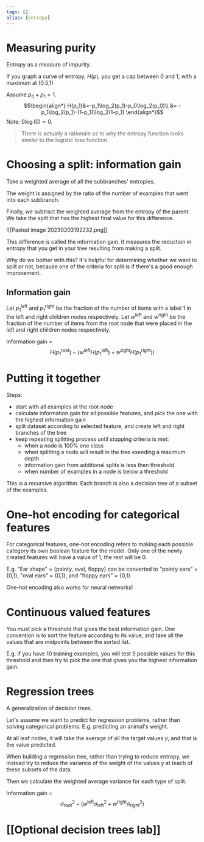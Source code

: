 ```yaml
---
tags: []
alias: [entropy]
---
```

# Measuring purity
Entropy as a measure of impurity.

If you graph a curve of entropy, $H(p)$, you get a cap between 0 and 1, with a maximum at (0.5,1)


Assume $p_0+p_1=1$.
$$\begin{align*}
H(p_1)&=-p_1\log_2(p_1)-p_0\log_2(p_0)\\
&= -p_1\log_2(p_1)-(1-p_1)\log_2(1-p_1)
\end{align*}$$
Note: $0\log(0)=0$. 

> There is actually a rationale as to why the entropy function looks similar to the logistic loss function. 

# Choosing a split: information gain
Take a weighted average of all the subbranches' entropies. 

The weight is assigned by the ratio of the number of examples that went into each subbranch. 

Finally, we subtract the weighted average from the entropy of the parent. We take the split that has the highest final value for this difference.

![[Pasted image 20230203192232.png]]

This difference is called the information gain. It measures the reduction in entropy that you get in your tree resulting from making a split. 

Why do we bother with this? It's helpful for determining whether we want to split or not, because one of the criteria for split is if there's a good enough improvement. 

## Information gain
Let $p_1^\text{left}$ and $p_1^\text{right}$ be the fraction of the number of items with a label $1$ in the left and right children nodes respectively.
Let $w^\text{left}$ and $w^\text{right}$ be the fraction of the number of items from the root node that were placed in the left and right children nodes respectively.

Information gain =
$$H(p_1^\text{root})-(w^\text{left}H(p_1^\text{left})+w^\text{right}H(p_1^\text{right}))$$
# Putting it together
Steps:
- start with all examples at the root node
- calculate information gain for all possible features, and pick the one with the highest information gain
- split dataset according to selected feature, and create left and right branches of the tree
- keep repeating splitting process until stopping criteria is met:
	- when a node is 100% one class
	- when splitting a node will result in the tree exeeding a maximum depth
	- information gain from additional splits is less then threshold
	- when number of examples in a node is below a threshold

This is a recursive algorithm. Each branch is also a decision tree of a subset of the examples. 

# One-hot encoding for categorical features
For categorical features, one-hot encoding refers to making each possible category its own boolean feature for the model. Only one of the newly created features will have a value of 1, the rest will be 0.

E.g. 
"Ear shape" = {pointy, oval, floppy} can be converted to
"pointy ears" = {0,1}, "oval ears" = {0,1}, and "floppy ears" = {0,1}

One-hot encoding also works for neural networks!

# Continuous valued features
You must pick a threshold that gives the best information gain.
One convention is to sort the feature according to its value, and take all the values that are midpoints between the sorted list. 

E.g. if you have 10 training examples, you will test 9 possible values for this threshold and then try to pick the one that gives you the highest information gain. 

# Regression trees
A generalization of decision trees. 

Let's assume we want to predict for regression problems, rather than solving categorical problems. E.g. predicting an animal's weight.

At all leaf nodes, it will take the average of all the target values $y$, and that is the value predicted. 

When building a regression tree, rather than trying to reduce entropy, we instead try to reduce the variance of the weight of the values $y$ at teach of these subsets of the data. 

Then we calculate the weighted average variance for each type of split. 

Information gain =
$$\sigma^2_{\text{root}}-(w^\text{left}\sigma^2_\text{left}+w^\text{right}\sigma^2_\text{right})$$
# [[Optional decision trees lab]]